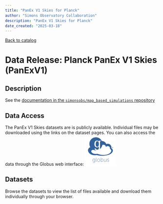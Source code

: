 ```yaml
---
title: "PanEx V1 Skies for Planck"
author: "Simons Observatory Collaboration"
description: "PanEx V1 Skies for Planck"
date_created: "2025-03-18"
---
```


[Back to catalog](./#data-releases)

# Data Release: Planck PanEx V1 Skies (PanExV1)

## Description

See the [documentation in the `simonsobs/map_based_simulations` repository](https://github.com/simonsobs/map_based_simulations/tree/main/mbs-s0017-20250208#readme)

## Data Access

The PanEx V1 Skies datasets are is publicly available. Individual
files may be downloaded using the links on the dataset pages. You can
also access the data through the Globus web interface: [![Download via Globus](images/globus-logo.png)](https://app.globus.org/file-manager?origin_id=38f01147-f09e-483d-a552-3866669a846d&origin_path=%2Fdatareleases%2Fpanexv1%2F)

## Datasets

Browse the datasets to view the list of files available and download them individually through your browser.

